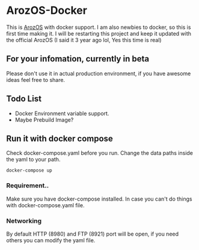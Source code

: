 # ArozOS-Docker

This is [ArozOS](https://github.com/tobychui/arozos) with docker support.
I am also newbies to docker, so this is first time making it.
I will be restarting this project and keep it updated with the official ArozOS (I said it 3 year ago lol, Yes this time is real)

## For your infomation, currently in beta
Please don't use it in actual production environment, if you have awesome ideas feel free to share.

## Todo List
- Docker Environment variable support.
- Maybe Prebuild Image?


## Run it with docker compose 
Check docker-compose.yaml before you run. Change the data paths inside the yaml to your path.
```
docker-compose up
```
### Requirement..
Make sure you have docker-compose installed. In case you can't do things with docker-compose.yaml file.

### Networking
By default HTTP (8980) and FTP (8921) port will be open, if you need others you can modify the yaml file.
